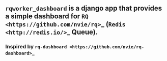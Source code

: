 ## `rqworker_dashboard` is a django app that provides a simple dashboard for `RQ <https://github.com/nvie/rq>`_ (`Redis <http://redis.io/>`_ Queue).
### Inspired by `rq-dashboard <https://github.com/nvie/rq-dashboard>`_
